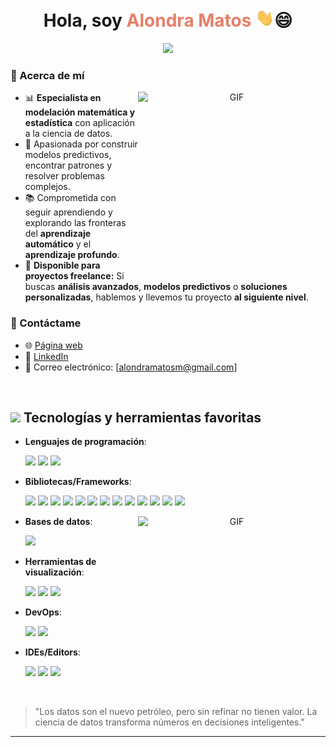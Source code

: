 <div align="center">
    <h1 align="center"> Hola, soy <span style="color: #E77F69;">Alondra Matos</span> <img src="https://raw.githubusercontent.com/ABSphreak/ABSphreak/master/gifs/Hi.gif" width="30px">😄 </h1>
    <img src="https://drive.google.com/uc?id=14WUitvtrQfJiQyqYofwN0-qw3JfKxdBC">
</div>


### **🌟 Acerca de mí**
<a target="_blank" align="center">
  <img align="right" top="500" height="300" width="300" alt="GIF" src="https://drive.google.com/uc?id=1Nh--eutdkG8xx5XQy3G8tm9_j-_1xYNR">
</a>

- 📊 **Especialista en modelación matemática y estadística** con aplicación a la ciencia de datos.
- 🤖 Apasionada por construir modelos predictivos, encontrar patrones y resolver problemas complejos.
- 📚 Comprometida con seguir aprendiendo y explorando las fronteras del **aprendizaje automático** y el **aprendizaje profundo**.
- 🤝 **Disponible para proyectos freelance:** Si buscas **análisis avanzados**, **modelos predictivos** o **soluciones personalizadas**, hablemos y llevemos tu proyecto **al siguiente nivel**.  

### **💬 Contáctame**
- 🌐 [Página web]()  
- 💼 [LinkedIn](https://www.linkedin.com/in/alondra-matos)
- 📧 Correo electrónico: [alondramatosm@gmail.com]

<br>

## <img src="https://media2.giphy.com/media/QssGEmpkyEOhBCb7e1/giphy.gif?cid=ecf05e47a0n3gi1bfqntqmob8g9aid1oyj2wr3ds3mg700bl&rid=giphy.gif" width ="25"><b> Tecnologías y herramientas favoritas </b>

<p align="center">

- **Lenguajes de programación**:
  
     <img src="https://img.shields.io/badge/R-276DC3?style=for-the-badge&logo=r&logoColor=white" />
     <img src="https://img.shields.io/badge/Python-FFD43B?style=for-the-badge&logo=python&logoColor=darkgreen" />
     <img src="https://img.shields.io/badge/SQL-4479A1?style=for-the-badge&logo=postgresql&logoColor=white"/>

-  **Bibliotecas/Frameworks**:

     <img src="https://img.shields.io/badge/Numpy-777BB4?style=for-the-badge&logo=numpy&logoColor=white"/>
     <img src="https://img.shields.io/badge/Pandas-2C2D72?style=for-the-badge&logo=pandas&logoColor=white" />
     <img src="https://img.shields.io/badge/Matplotlib-3776AB?style=for-the-badge&logo=python&logoColor=white" />
     <img src="https://img.shields.io/badge/Statsmodels-3776AB?style=for-the-badge&logo=python&logoColor=white" />
     <img src="https://img.shields.io/badge/scikit_learn-F7931E?style=for-the-badge&logo=scikit-learn&logoColor=white" />
     <img src="https://img.shields.io/badge/TensorFlow-FF6F00?style=for-the-badge&logo=TensorFlow&logoColor=white"/>
     <img src="https://img.shields.io/badge/Keras-D00000?style=for-the-badge&logo=Keras&logoColor=white"/>
     <img src="https://img.shields.io/badge/PySpark-E25A1C?style=for-the-badge&logo=apachespark&logoColor=white"/>
     <img src="https://img.shields.io/badge/OpenCV-5C3EE8?style=for-the-badge&logo=opencv&logoColor=white"/>
     <img src="https://img.shields.io/badge/Transformers-FFBF00?style=for-the-badge&logo=huggingface&logoColor=white"/>
     <img src="https://img.shields.io/badge/BeautifulSoup-3776AB?style=for-the-badge&logo=python&logoColor=white"/>
     <img src="https://img.shields.io/badge/Selenium-43B02A?style=for-the-badge&logo=selenium&logoColor=white"/>
     <img src="https://img.shields.io/badge/Scrapy-3776AB?style=for-the-badge&logo=python&logoColor=white"/>

<a target="_blank" align="center">
  <img align="right" top="500" height="300" width="300" alt="GIF" src="https://github.com/user-attachments/assets/1291c346-9553-4858-b71a-0ab168e395e1">
</a>

- **Bases de datos**:
  
    <img src="https://img.shields.io/badge/MySQL-4479A1?style=for-the-badge&logo=mysql&logoColor=white"/>

- **Herramientas de visualización**: 

   <img src="https://img.shields.io/badge/PowerBI-F2C811?style=for-the-badge&logo=powerbi&logoColor=black"/>
   <img src="https://img.shields.io/badge/ShinyApps-276DC3?style=for-the-badge&logo=r&logoColor=white"/>
   <img src="https://img.shields.io/badge/Seaborn-3776AB?style=for-the-badge&logo=python&logoColor=white" />

- **DevOps**:

  <img src="https://img.shields.io/badge/Git-F05032?style=for-the-badge&logo=git&logoColor=white"/>
  <img src="https://img.shields.io/badge/GitHub-181717?style=for-the-badge&logo=github&logoColor=white"/>

- **IDEs/Editors**:

  <img src="https://img.shields.io/badge/VS%20Code-007ACC?style=for-the-badge&logo=visualstudiocode&logoColor=white"/>
  <img src="https://img.shields.io/badge/RStudio-75AADB?style=for-the-badge&logo=rstudio&logoColor=white"/>
  <img src="https://img.shields.io/badge/Jupyter%20Notebook-F37626?style=for-the-badge&logo=jupyter&logoColor=white"/>

<br>
</p>

> "Los datos son el nuevo petróleo, pero sin refinar no tienen valor. La ciencia de datos transforma números en decisiones inteligentes."

----




<!--
👋😄
**AlondraMM/AlondraMM** is a ✨ _special_ ✨ repository because its `README.md` (this file) appears on your GitHub profile.
<img src="https://drive.google.com/uc?id=14WUitvtrQfJiQyqYofwN0-qw3JfKxdBC" style="width:100%;">
Here are some ideas to get you started:

- 🔭 I’m currently working on ...
- 🌱 I’m currently learning ...
- 👯 I’m looking to collaborate on ...
- 🤔 I’m looking for help with ...
- 💬 Ask me about ...
- 📫 How to reach me: ...
- 😄 Pronouns: ...
- ⚡ Fun fact: ...

Un perfil de GitHub para un data scientist debe reflejar su experiencia, habilidades técnicas, proyectos destacados y contribuciones relevantes. Aquí hay una estructura sugerida para el perfil, con un ejemplo:

---

### **👋 Hola, soy [Tu Nombre]**
Data Scientist | Explorador de datos | Apasionado por la inteligencia artificial y la ciencia de datos
- 💡 Actualmente enfocado en proyectos relacionados con [menciona áreas específicas, como NLP, series de tiempo, redes neuronales, etc.].
---

### **🌟 Acerca de mí**
- 📊 Especialista en análisis de datos, aprendizaje automático y visualización de datos.
- 🤖 Apasionado por construir modelos predictivos, trabajar con grandes volúmenes de datos y resolver problemas complejos.
- 💡 Actualmente enfocado en proyectos relacionados con [menciona áreas específicas, como NLP, series de tiempo, redes neuronales, etc.].
- 📚 Siempre aprendiendo: explorando [tecnología actual o área de interés, como modelos generativos o MLOps].

---

### **🛠️ Tecnologías y herramientas**
- **Lenguajes**: Python, R, SQL, Julia  
- **Bibliotecas/Frameworks**: pandas, NumPy, scikit-learn, TensorFlow, PyTorch, Matplotlib, Plotly  
- **Bases de datos**: MySQL, PostgreSQL, MongoDB  
- **Herramientas de visualización**: Power BI, Tableau, Seaborn  
- **Infraestructura y DevOps**: Docker, AWS, GCP, Azure  
- **Otros**: Git, Jupyter Notebook, APIs REST

---

### **📂 Proyectos destacados**
1. **[Nombre del Proyecto 1](enlace al repositorio)**  
   _Descripción breve_: Construcción de un modelo de predicción de ventas utilizando aprendizaje automático.  
   - Herramientas: Python, scikit-learn, Power BI  
   - Resultados: Aumentó la precisión del pronóstico en un 20%.  

2. **[Nombre del Proyecto 2](enlace al repositorio)**  
   _Descripción breve_: Análisis de series de tiempo para predecir tendencias de mercado.  
   - Herramientas: Python, statsmodels, Prophet  
   - Resultados: Creación de un sistema automatizado de alertas basado en patrones históricos.  

3. **[Nombre del Proyecto 3](enlace al repositorio)**  
   _Descripción breve_: Implementación de un chatbot basado en NLP con spaCy y Transformers.  
   - Herramientas: Python, Hugging Face, Flask  
   - Resultados: Reducción del tiempo de respuesta al cliente en un 35%.  

---

### **📈 Estadísticas de GitHub**
[![Tu GitHub Stats](https://github-readme-stats.vercel.app/api?username=tu-usuario&show_icons=true&theme=radical)](https://github.com/tu-usuario)

[![Top Lenguajes](https://github-readme-stats.vercel.app/api/top-langs/?username=tu-usuario&layout=compact&theme=radical)](https://github.com/tu-usuario)

---

### **💬 Contacto**
- 🌐 [Portafolio](enlace a tu portafolio)  
- 💼 [LinkedIn](enlace a tu perfil)  
- 📧 Correo electrónico: [tuemail@example.com]  

---






-->
